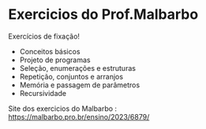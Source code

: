 # Exercicios do Prof.Malbarbo

Exercícios de fixação!

- Conceitos básicos
- Projeto de programas
- Seleção, enumerações e estruturas
- Repetição, conjuntos e arranjos
- Memória e passagem de parâmetros
- Recursividade 

Site dos exercicios do Malbarbo : https://malbarbo.pro.br/ensino/2023/6879/
